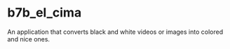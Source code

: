 # b7b_el_cima
An application that converts black and white videos or images into colored and nice ones.
